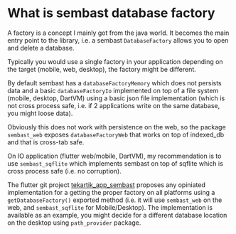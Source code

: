 # What is sembast database factory

A factory is a concept I mainly got from the java world. It becomes the main entry point to the library, i.e. a
sembast `DatabaseFactory` allows you to open and delete a database.

Typically you would use a single factory in your application depending on the target (mobile, web, desktop), the factory
might be different.

By default sembast has a `databaseFactoryMemory` which does not persists data and a basic `databaseFactoryIo`
implemented on top of a file system (mobile, desktop, DartVM)
using a basic json file implementation (which is not cross process safe, i.e. if 2 applications write on the same
database, you might loose data).

Obviously this does not work with persistence on the web, so the package `sembast_web` exposes
`databaseFactoryWeb` that works on top of indexed_db and that is cross-tab safe.

On IO application (flutter web/mobile, DartVM), my recommendation is to use `sembast_sqflite`
which implements sembast on top of sqflite which is cross process safe (i.e. no corruption).

The flutter git project [tekartik_app_sembast](https://github.com/tekartik/app_flutter_utils.dart/tree/master/app_sembast) 
proposes any opiniated implementation for a getting the proper factory on all platforms
using a `getDatabaseFactory()` exported method (i.e. it will use `sembast_web` on the web, and `sembast_sqflite` for Mobile/Desktop).
The implementation is available as an example, you might decide for a different database location on the desktop using
`path_provider` package.
